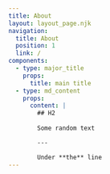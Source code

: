 ```yaml
---
title: About
layout: layout_page.njk
navigation:
  title: About
  position: 1
  link: /
components:
  - type: major_title
    props:
      title: main title
  - type: md_content
    props:
      content: |
        ## H2
        
        Some random text

        ---

        Under **the** line
---
```


